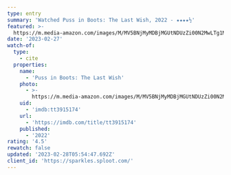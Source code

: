 ```yaml
---
type: entry
summary: 'Watched Puss in Boots: The Last Wish, 2022 - ★★★★½'
featured: >-
  https://m.media-amazon.com/images/M/MV5BNjMyMDBjMGUtNDUzZi00N2MwLTg1MjItZTk2MDE1OTZmNTYxXkEyXkFqcGdeQXVyMTQ5NjA0NDM0._V1_SX300.jpg
date: '2023-02-27'
watch-of:
  type:
    - cite
  properties:
    name:
      - 'Puss in Boots: The Last Wish'
    photo:
      - >-
        https://m.media-amazon.com/images/M/MV5BNjMyMDBjMGUtNDUzZi00N2MwLTg1MjItZTk2MDE1OTZmNTYxXkEyXkFqcGdeQXVyMTQ5NjA0NDM0._V1_SX300.jpg
    uid:
      - 'imdb:tt3915174'
    url:
      - 'https://imdb.com/title/tt3915174'
    published:
      - '2022'
rating: '4.5'
rewatch: false
updated: '2023-02-28T05:54:47.692Z'
client_id: 'https://sparkles.sploot.com/'
---
```


